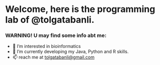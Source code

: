 # Welcome, here is the programming lab of @tolgatabanli.
### WARNING! U may find some info abt me:
- 👀 I’m interested in bioinformatics
- 🌱 I’m currently developing my Java, Python and R skills.
- 📫 reach me at tolgatabanli@gmail.com

<!---
tolgatabanli/tolgatabanli is a ✨ special ✨ repository because its `README.md` (this file) appears on your GitHub profile.
You can click the Preview link to take a look at your changes.
--->
